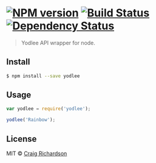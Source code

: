 #  [![NPM version][npm-image]][npm-url] [![Build Status][travis-image]][travis-url] [![Dependency Status][daviddm-image]][daviddm-url]

> Yodlee API wrapper for node.


## Install

```sh
$ npm install --save yodlee
```


## Usage

```js
var yodlee = require('yodlee');

yodlee('Rainbow');
```


## License

MIT © [Craig Richardson](craigrich.me)


[npm-image]: https://badge.fury.io/js/yodlee.svg
[npm-url]: https://npmjs.org/package/yodlee
[travis-image]: https://travis-ci.org/craigrich/yodlee.svg?branch=master
[travis-url]: https://travis-ci.org/craigrich/yodlee
[daviddm-image]: https://david-dm.org/craigrich/yodlee.svg?theme=shields.io
[daviddm-url]: https://david-dm.org/craigrich/yodlee
